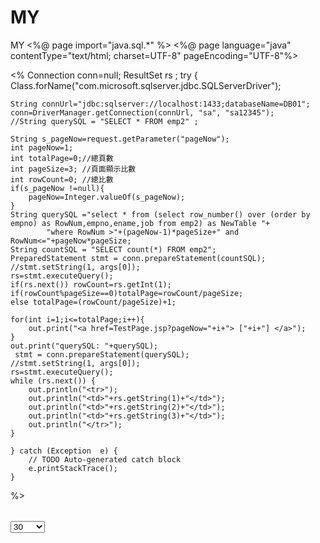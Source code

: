 # MY
MY
<%@ page import="java.sql.*" %>
<%@ page language="java" contentType="text/html; charset=UTF-8"
    pageEncoding="UTF-8"%>
<!DOCTYPE html PUBLIC "-//W3C//DTD HTML 4.01 Transitional//EN" "http://www.w3.org/TR/html4/loose.dtd">
<html>
<head>
<meta http-equiv="Content-Type" content="text/html; charset=UTF-8">
<title>Insert title here</title>
</head>
<body>
<table>
<%
Connection conn=null;
ResultSet rs ;
try {
	Class.forName("com.microsoft.sqlserver.jdbc.SQLServerDriver");

	String connUrl="jdbc:sqlserver://localhost:1433;databaseName=DB01";
	conn=DriverManager.getConnection(connUrl, "sa", "sa12345");
	//String querySQL = "SELECT * FROM emp2" ;
	
	String s_pageNow=request.getParameter("pageNow");
	int pageNow=1;
	int totalPage=0;//總頁數
	int pageSize=3; //頁面顯示比數
	int rowCount=0; //總比數
	if(s_pageNow !=null){
		pageNow=Integer.valueOf(s_pageNow);
	}
	String querySQL ="select * from (select row_number() over (order by empno) as RowNum,empno,ename,job from emp2) as NewTable "+
			"where RowNum >"+(pageNow-1)*pageSize+" and RowNum<="+pageNow*pageSize; 
	String countSQL = "SELECT count(*) FROM emp2";
	PreparedStatement stmt = conn.prepareStatement(countSQL);
	//stmt.setString(1, args[0]);
	rs=stmt.executeQuery();
	if(rs.next()) rowCount=rs.getInt(1);
	if(rowCount%pageSize==0)totalPage=rowCount/pageSize;
	else totalPage=(rowCount/pageSize)+1;
	
	for(int i=1;i<=totalPage;i++){
		out.print("<a href=TestPage.jsp?pageNow="+i+"> ["+i+"] </a>");
	}
	out.print("querySQL: "+querySQL);
	 stmt = conn.prepareStatement(querySQL);
	//stmt.setString(1, args[0]);
	rs=stmt.executeQuery();
	while (rs.next()) {
		out.println("<tr>");
		out.println("<td>"+rs.getString(1)+"</td>");
		out.println("<td>"+rs.getString(2)+"</td>");
		out.println("<td>"+rs.getString(3)+"</td>");
		out.println("</tr>");
	}

	} catch (Exception  e) {
		// TODO Auto-generated catch block
		e.printStackTrace();
	}
%>
</table>
<select>
  <option>Volvo</option>
  <option selected="selected" value=30>30</option>
  <option value=50>50</option>
  <option value=100>100</option>
  <option value=all>all</option>
</select>

</body>
</html>
